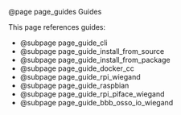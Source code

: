 @page page_guides Guides

This page references guides:
  * @subpage page_guide_cli
  * @subpage page_guide_install_from_source
  * @subpage page_guide_install_from_package
  * @subpage page_guide_docker_cc
  * @subpage page_guide_rpi_wiegand
  * @subpage page_guide_raspbian
   * @subpage page_guide_rpi_piface_wiegand
   * @subpage page_guide_bbb_osso_io_wiegand
